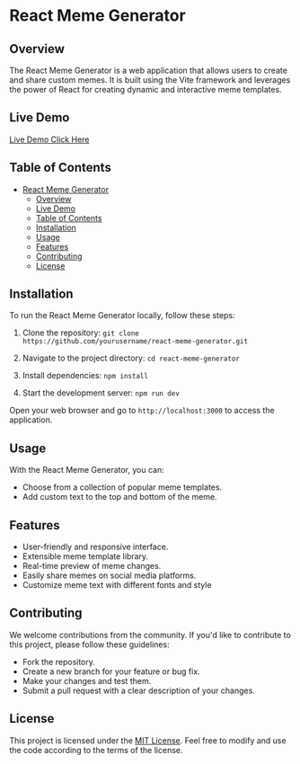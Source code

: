 # React Meme Generator

## Overview

The React Meme Generator is a web application that allows users to create and share custom memes. It is built using the Vite framework and leverages the power of React for creating dynamic and interactive meme templates.

## Live Demo 
[Live Demo Click Here ](https://65099e9bdf5e4661069675f1--chimerical-llama-dbb724.netlify.app/)

## Table of Contents

- [React Meme Generator](#react-meme-generator)
  - [Overview](#overview)
  - [Live Demo](#live-demo)
  - [Table of Contents](#table-of-contents)
  - [Installation](#installation)
  - [Usage](#usage)
  - [Features](#features)
  - [Contributing](#contributing)
  - [License](#license)

## Installation

To run the React Meme Generator locally, follow these steps:

1. Clone the repository:
   ```git clone https://github.com/yourusername/react-meme-generator.git```

2. Navigate to the project directory:
```cd react-meme-generator```

3. Install dependencies:
```npm install```

4. Start the development server:
```npm run dev```

Open your web browser and go to `http://localhost:3000` to access the application.


## Usage
With the React Meme Generator, you can:

- Choose from a collection of popular meme templates.
- Add custom text to the top and bottom of the meme.
  
## Features
- User-friendly and responsive interface.
- Extensible meme template library.
- Real-time preview of meme changes.
- Easily share memes on social media platforms.
- Customize meme text with different fonts and style

## Contributing
We welcome contributions from the community. If you'd like to contribute to this project, please follow these guidelines:

- Fork the repository.
- Create a new branch for your feature or bug fix.
- Make your changes and test them.
- Submit a pull request with a clear description of your changes.

## License
This project is licensed under the [MIT License](LICENSE). Feel free to modify and use the code according to the terms of the license. 

